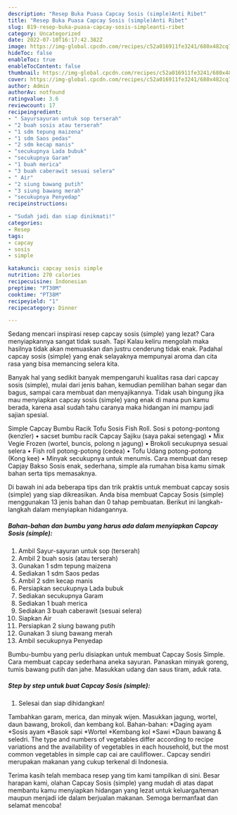 ```yaml
---
description: "Resep Buka Puasa Capcay Sosis (simple)Anti Ribet"
title: "Resep Buka Puasa Capcay Sosis (simple)Anti Ribet"
slug: 819-resep-buka-puasa-capcay-sosis-simpleanti-ribet
category: Uncategorized
date: 2022-07-10T16:17:42.382Z
image: https://img-global.cpcdn.com/recipes/c52a016911fe3241/680x482cq70/capcay-sosis-simple-foto-resep-utama.jpg
hideToc: false
enableToc: true
enableTocContent: false
thumbnail: https://img-global.cpcdn.com/recipes/c52a016911fe3241/680x482cq70/capcay-sosis-simple-foto-resep-utama.jpg
cover: https://img-global.cpcdn.com/recipes/c52a016911fe3241/680x482cq70/capcay-sosis-simple-foto-resep-utama.jpg
author: Admin
authorAv: notfound
ratingvalue: 3.6
reviewcount: 17
recipeingredient:
- " Sayursayuran untuk sop terserah"
- "2 buah sosis atau terserah"
- "1 sdm tepung maizena"
- "1 sdm Saos pedas"
- "2 sdm kecap manis"
- "secukupnya Lada bubuk"
- "secukupnya Garam"
- "1 buah merica"
- "3 buah caberawit sesuai selera"
- " Air"
- "2 siung bawang putih"
- "3 siung bawang merah"
- "secukupnya Penyedap"
recipeinstructions:

- "Sudah jadi dan siap dinikmati!"
categories:
- Resep
tags:
- capcay
- sosis
- simple

katakunci: capcay sosis simple 
nutrition: 270 calories
recipecuisine: Indonesian
preptime: "PT30M"
cooktime: "PT38M"
recipeyield: "1"
recipecategory: Dinner

---
```



Sedang mencari inspirasi resep capcay sosis (simple) yang lezat? Cara menyiapkannya sangat tidak susah. Tapi Kalau keliru mengolah maka hasilnya tidak akan memuaskan dan justru cenderung tidak enak. Padahal capcay sosis (simple) yang enak selayaknya mempunyai aroma dan cita rasa yang bisa memancing selera kita.


Banyak hal yang sedikit banyak mempengaruhi kualitas rasa dari capcay sosis (simple), mulai dari jenis bahan, kemudian pemilihan bahan segar dan bagus, sampai cara membuat dan menyajikannya. Tidak usah bingung jika mau menyiapkan capcay sosis (simple) yang enak di mana pun kamu berada, karena asal sudah tahu caranya maka hidangan ini mampu jadi sajian spesial.

Simple Capcay Bumbu Racik Tofu Sosis Fish Roll. Sosi s potong-pontong (kenzler) • sacset bumbu racik Capcay Sajiku (saya pakai setengag) • Mix Vegie Frozen (wortel, buncis, polong n jagung) • Brokoli secukupnya sesuai selera • Fish roll potong-potong (cedea) • Tofu Udang potong-potong (Kong kee) • Minyak secukupnya untuk menumis. Cara membuat dan resep Capjay Bakso Sosis enak, sederhana, simple ala rumahan bisa kamu simak bahan serta tips memasaknya.


Di bawah ini ada beberapa tips dan trik praktis untuk membuat capcay sosis (simple) yang siap dikreasikan. Anda bisa membuat Capcay Sosis (simple) menggunakan 13 jenis bahan dan 0 tahap pembuatan. Berikut ini langkah-langkah dalam menyiapkan hidangannya.

<!--inarticleads1-->

##### Bahan-bahan dan bumbu yang harus ada dalam menyiapkan Capcay Sosis (simple):

1. Ambil  Sayur-sayuran untuk sop (terserah)
1. Ambil 2 buah sosis (atau terserah)
1. Gunakan 1 sdm tepung maizena
1. Sediakan 1 sdm Saos pedas
1. Ambil 2 sdm kecap manis
1. Persiapkan secukupnya Lada bubuk
1. Sediakan secukupnya Garam
1. Sediakan 1 buah merica
1. Sediakan 3 buah caberawit (sesuai selera)
1. Siapkan  Air
1. Persiapkan 2 siung bawang putih
1. Gunakan 3 siung bawang merah
1. Ambil secukupnya Penyedap


Bumbu-bumbu yang perlu disiapkan untuk membuat Capcay Sosis Simple. Cara membuat capcay sederhana aneka sayuran. Panaskan minyak goreng, tumis bawang putih dan jahe. Masukkan udang dan saus tiram, aduk rata. 

<!--inarticleads2-->

##### Step by step untuk buat Capcay Sosis (simple):


1. Selesai dan siap dihidangkan!

Tambahkan garam, merica, dan minyak wijen. Masukkan jagung, wortel, daun bawang, brokoli, dan kembang kol. Bahan-bahan: *Daging ayam *Sosis ayam *Basok sapi *Wortel *Kembang kol *Sawi *Daun bawang &amp; seledri. The type and numbers of vegetables differ according to recipe variations and the availability of vegetables in each household, but the most common vegetables in simple cap cai are cauliflower.. Capcay sendiri merupakan makanan yang cukup terkenal di Indonesia. 

Terima kasih telah membaca resep yang tim kami tampilkan di sini. Besar harapan kami, olahan Capcay Sosis (simple) yang mudah di atas dapat membantu kamu menyiapkan hidangan yang lezat untuk keluarga/teman maupun menjadi ide dalam berjualan makanan. Semoga bermanfaat dan selamat mencoba!

